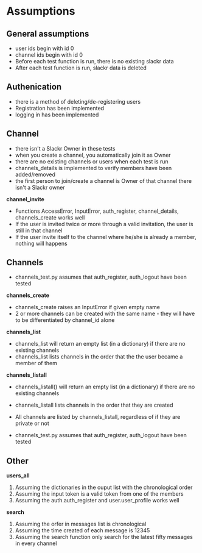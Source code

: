 # **Assumptions**
## General assumptions

- user ids begin with id 0
- channel ids begin with id 0
- Before each test function is run, there is no existing slackr data
- After each test function is run, slackr data is deleted

## Authenication
- there is a method of deleting/de-registering users
- Registration has been implemented
- logging in has been implemented

## Channel
- there isn't a Slackr Owner in these tests
- when you create a channel, you automatically join it as Owner
- there are no existing channels or users when each test is run
- channels_details is implemented to verify members have been added/removed
- the first person to join/create a channel is Owner of that channel there isn't a Slackr owner
  
**channel_invite**
 - Functions AccessError, InputError, auth_register, channel_details, channels_create works well
- If the user is invited twice or more through a valid invitation, the user is still in that channel
 - If the user invite itself to the channel where he/she is already a member, nothing will happens


## Channels
- channels_test.py assumes that auth_register, auth_logout have been tested
  
**channels_create**
- channels_create raises an InputError if given empty name
- 2 or more channels can be created with the same name - they will have to be differentiated by channel_id alone
  
**channels_list**
- channels_list will return an empty list (in a dictionary) if there are no existing channels
- channels_list lists channels in the order that the the user became a member of them

**channels_listall**
- channels_listall() will return an empty list (in a dictionary) if there are no existing channels
- channels_listall lists channels in the order that they are created
- All channels are listed by channels_listall, regardless of if they are private or not

- channels_test.py assumes that auth_register, auth_logout have been tested



## **Other**
**users_all**
1. Assuming the dictionaries in the ouput list with the chronological order
2. Assuming the input token is a valid token from one of the members
3. Assuming the auth.auth_register and user.user_profile works well
    
**search**
 1. Assuming the orfer in messages list is chronological
 2. Assuming the time created of each message is 12345
 3. Assuming the search function only search for the latest fifty messages in every channel